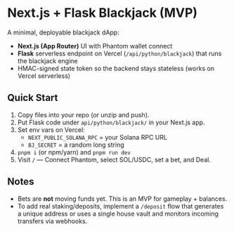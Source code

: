 # Next.js + Flask Blackjack (MVP)

A minimal, deployable blackjack dApp:
- **Next.js (App Router)** UI with Phantom wallet connect
- **Flask** serverless endpoint on Vercel (`/api/python/blackjack`) that runs the blackjack engine
- HMAC-signed state token so the backend stays stateless (works on Vercel serverless)

## Quick Start

1. Copy files into your repo (or unzip and push).
2. Put Flask code under `api/python/blackjack/` in your Next.js app.
3. Set env vars on Vercel:
   - `NEXT_PUBLIC_SOLANA_RPC` = your Solana RPC URL
   - `BJ_SECRET` = a random long string
4. `pnpm i` (or npm/yarn) and `pnpm run dev`
5. Visit `/` — Connect Phantom, select SOL/USDC, set a bet, and Deal.

## Notes

- Bets are **not** moving funds yet. This is an MVP for gameplay + balances.
- To add real staking/deposits, implement a `/deposit` flow that generates a unique address or uses a single house vault and monitors incoming transfers via webhooks.
